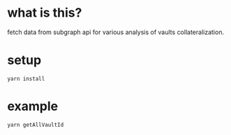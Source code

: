 # what is this?

fetch data from subgraph api for various analysis of vaults collateralization.

# setup

```
yarn install
```

# example

```
yarn getAllVaultId
```
